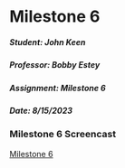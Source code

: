 # Milestone 6

##### Student: John Keen
##### Professor: Bobby Estey
##### Assignment: Milestone 6
##### Date: 8/15/2023


### Milestone 6 Screencast

[Milestone 6](https://www.loom.com/share/310928509d4d44beb1c829214ba329ca)